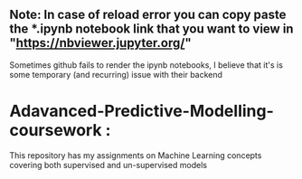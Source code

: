 ## Note: In case of reload error you can copy paste the *.ipynb notebook link that you want to view in "https://nbviewer.jupyter.org/"
Sometimes github fails to render the ipynb notebooks, I believe that it's is some temporary (and recurring) issue with their backend

# Adavanced-Predictive-Modelling-coursework : 
This repository has my assignments on Machine Learning concepts covering both supervised and un-supervised models 
